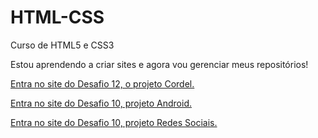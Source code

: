 # HTML-CSS
Curso de HTML5 e CSS3

Estou aprendendo a criar sites e agora vou gerenciar meus repositórios!

<a href="https://matheusdoliver.github.io/HTML-CSS/desafios/Desafio12/">Entra no site do Desafio 12, o projeto Cordel.</a>

<a href="https://matheusdoliver.github.io/HTML-CSS/desafios/Desafio10/">Entra no site do Desafio 10, projeto Android.</a>

<a href="https://matheusdoliver.github.io/HTML-CSS/desafios/Desafio14/">Entra no site do Desafio 10, projeto Redes Sociais.</a>
